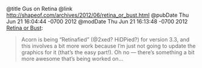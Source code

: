 @title Gus on Retina
@link http://shapeof.com/archives/2012/06/retina_or_bust.html
@pubDate Thu Jun 21 16:04:44 -0700 2012
@modDate Thu Jun 21 16:13:48 -0700 2012
<a href="http://shapeof.com/archives/2012/06/retina_or_bust.html">Retina or Bust</a>:

>Acorn is being “Retinafied” (@2xed? HiDPied?) for version 3.3, and this involves a bit more work because I’m just not going to update the graphics for it (that’s the easy part!). Oh no — there’s something a bit more awesome that’s being worked on…
